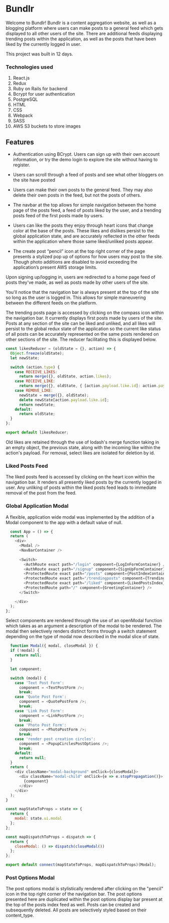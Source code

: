 # Bundlr

Welcome to Bundlr! Bundlr is a content aggregation website, as well as a blogging platform where users can make posts to a general feed which gets displayed to all other users of the site. There are additional feeds displaying trending posts within the application, as well as the posts that have been liked by the currently logged in user. 

This project was built in 12 days. 

### Technologies used
 1.	React.js
 2. Redux
 3.	Ruby on Rails for backend
 4. Bcrypt for user authentication
 5.	PostgreSQL
 6.	HTML
 7.	CSS
 8. Webpack
 9. SASS
 10. AWS S3 buckets to store images 


## Features

- Authentication using BCrypt. Users can sign up with their own account information, or try the demo login to explore the site without having to register.

- Users can scroll through a feed of posts and see what other bloggers on the site have posted

- Users can make their own posts to the general feed. They may also delete their own posts in the feed, but not the posts of others. 

- The navbar at the top allows for simple navigation between the home page of the posts feed, a feed of posts liked by the user, and a trending posts feed of the first posts made by users. 

- Users can like the posts they enjoy through heart icons that change color at the base of the posts. These likes and dislikes persist to the global application state, and are accurately reflected in the other feeds within the application where those same liked/unliked posts appear. 

- The create post “pencil” icon at the top right corner of the page presents a stylized pop up of options for how users may post to the site. Though photo additions are disabled to avoid exceeding the application’s present AWS storage limits. 

Upon signing up/logging in, users are redirected to a home page feed of posts they've made, as well as posts made by other users of the site. 

You'll notice that the navigation bar is always present at the top of the site so long as the user is logged in. This allows for simple maneuvering between the different feeds on the platform. 


The trending posts page is accessed by clicking on the compass icon within the navigation bar. It currently displays first posts made by users of the site. Posts at any section of the site can be liked and unliked, and all likes will persist to the global redux state of the application so the current like status of all posts can be accurately represented on the same posts rendered on other sections of the site. The reducer facilitating this is displayed below. 

```js
const likesReducer = (oldState = {}, action) => {
  Object.freeze(oldState);
  let newState;

  switch (action.type) {
    case RECEIVE_LIKES:
      return merge({}, oldState, action.likes);
    case RECEIVE_LIKE:
      return merge({}, oldState, { [action.payload.like.id]: action.payload.like });
    case REMOVE_LIKE:
      newState = merge({}, oldState);
      delete newState[action.payload.like.id];
      return newState;
    default:
      return oldState;
  }
};

export default likesReducer;
```

Old likes are retained through the use of lodash's merge function taking in an empty object, the previous state, along with the incoming like within the action's payload. For removal, select likes are isolated for deletion by id. 

### Liked Posts Feed

The liked posts feed is accessed by clicking on the heart icon within the navigation bar. It renders all presently liked posts by the currently logged in user. Any unliking of posts within the liked posts feed leads to immediate removal of the post from the feed. 

### Global Application Modal

A flexible, application wide modal was implemented by the addition of a Modal component to the app with a default value of null. 

```js
  const App = () => {
  return (
    <div>
      <Modal /> 
      <NavBarContainer />
      
      <Switch>
        <AuthRoute exact path="/login" component={LogInFormContainer} />
        <AuthRoute exact path="/signup" component={SignUpFormContainer} />
        <ProtectedRoute exact path="/posts" component={PostIndexContainer} />
        <ProtectedRoute exact path="/trendingposts" component={TrendingPosts} />
        <ProtectedRoute exact path="/liked" component={LikedPostsIndex} />
        <ProtectedRoute path="/" component={GreetingContainer} />
      </Switch>

    </div>
  );
};
```

Select components are rendered through the use of an openModal function which takes as an argument a description of the modal to be rendered. The modal then selectively renders distinct forms through a switch statement depending on the type of modal now described in the modal slice of state. 

```js
  function Modal({ modal, closeModal }) {
  if (!modal) {
    return null;
  }

  let component;

  switch (modal) {
    case 'Text Post Form':
      component = <TextPostForm />;
      break;
    case 'Quote Post Form':
      component = <QuotePostForm />;
      break;
    case 'Link Post Form':
      component = <LinkPostForm />;
      break;
    case 'Photo Post Form':
      component = <PhotoPostForm />;
      break;
    case 'render post creation circles':
      component = <PopupCirclesPostOptions />;
      break;
    default:
      return null;
  }
  return (
    <div className="modal-background" onClick={closeModal}>
      <div className="modal-child" onClick={e => e.stopPropagation()}>
        {component}
      </div>
    </div>
  );
}

const mapStateToProps = state => {
  return {
    modal: state.ui.modal
  };
};

const mapDispatchToProps = dispatch => {
  return {
    closeModal: () => dispatch(closeModal())
  };
};

export default connect(mapStateToProps, mapDispatchToProps)(Modal);

```

### Post Options Modal


The post options modal is stylistically rendered after clicking on the "pencil" icon in the top right corner of the navigation bar. The post options presented here are duplicated within the post options display bar present at the top of the posts index feed as well. Posts can be created and subsequently deleted. All posts are selectively styled based on their content_type. 


